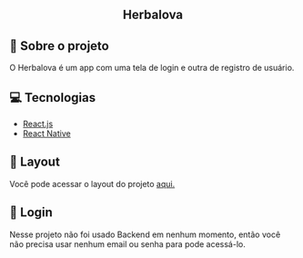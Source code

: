 <h2 align='center'>Herbalova</h2>


## 🎯 Sobre o projeto

O Herbalova é um app com uma tela de login e outra de registro de usuário.

## 💻 Tecnologias

* [React.js](https://react.dev/)
*  [React Native](https://reactnative.dev/)

## 🎨 Layout

Você pode acessar o layout do projeto [aqui.](https://www.figma.com/file/frJ9P32TOU59lNWZujZZa6/Login-%26-Register-Mobile-UI-(Community)?type=design&node-id=101%3A4&mode=dev)

## 🔐 Login

Nesse projeto não foi usado Backend em nenhum momento, então você não precisa usar nenhum email ou senha para pode acessá-lo.

